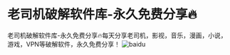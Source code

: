 # 老司机破解软件库-永久免费分享🔥
老司机破解软件库-永久免费分享🔥每天分享老司机，影视，音乐，漫画，小说，游戏，VPN等破解软件，永久免费分享！
	![baidu](https://qqq.gtimg.cn/music/photo_new/T053XD00000vTU3I44nH1C.png "百度logo")
